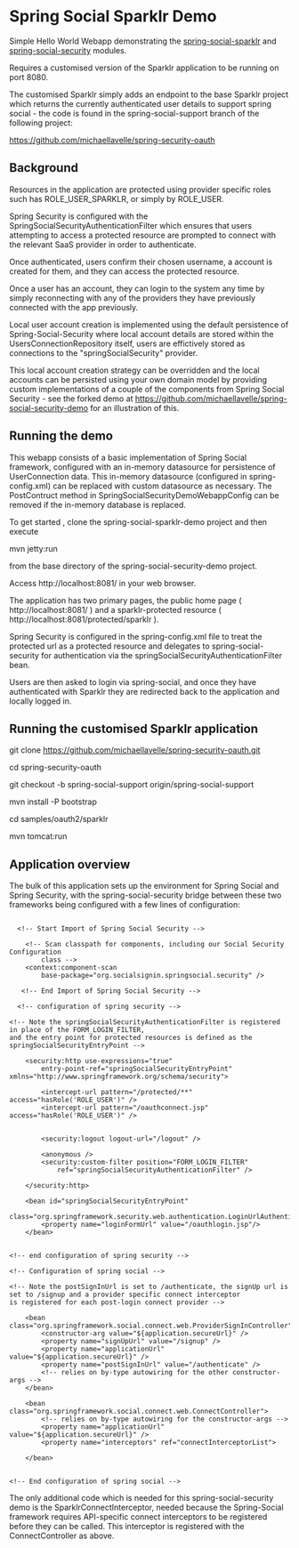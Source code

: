 Spring Social Sparklr Demo
===========================

Simple Hello World Webapp demonstrating the <a href="https://github.com/michaellavelle/spring-social-sparklr">
spring-social-sparklr</a> and <a href="https://github.com/socialsignin/spring-social-security">
spring-social-security</a> modules.

Requires a customised version of the Sparklr application to be running on port 8080.

The customised Sparklr simply adds an endpoint to the base Sparklr project which returns the currently
authenticated user details to support spring social - the code is found in the spring-social-support branch of the following project:

https://github.com/michaellavelle/spring-security-oauth

Background
----------


Resources in the application are protected using provider specific roles such has ROLE_USER_SPARKLR, or
simply by ROLE_USER.

Spring Security is configured with the SpringSocialSecurityAuthenticationFilter which ensures that users attempting to
access a protected resource are prompted to connect with the relevant SaaS provider in order to authenticate.  

Once authenticated, users confirm their chosen username, a account is created for them, and they can access the protected resource.

Once a user has an account, they can login to the system any time by simply reconnecting with any of the providers
they have previously connected with the app previously.

Local user account creation is implemented using the default persistence of Spring-Social-Security where local account
details are stored within the UsersConnectionRepository itself, users are effictively stored as connections to the
"springSocialSecurity" provider.

This local account creation strategy can be overridden and the local accounts can be persisted using your own domain model
by providing custom implementations of a couple of the components
from Spring Social Security - see the forked demo at https://github.com/michaellavelle/spring-social-security-demo for an illustration of this.

Running the demo
----------------

This webapp consists of a basic implementation of Spring Social framework, configured with an in-memory datasource
for persistence of UserConnection data.   This in-memory datasource (configured in spring-config.xml) can be replaced
with custom datasource as necessary.  The PostContruct method in SpringSocialSecurityDemoWebappConfig can be removed if the
in-memory database is replaced.

To get started , clone the spring-social-sparklr-demo project and then execute

mvn jetty:run

from the base directory of the spring-social-security-demo project.

Access http://localhost:8081/ in your web browser.

The application has two primary pages, the public home page ( http://localhost:8081/ ) and a sparklr-protected resource
( http://localhost:8081/protected/sparklr ).    

Spring Security is configured in the spring-config.xml file to treat the protected url as a protected resource and delegates
to spring-social-security for authentication via the springSocialSecurityAuthenticationFilter bean.

Users are then asked to login via spring-social, and once they have authenticated with Sparklr they are redirected back
to the application and locally logged in.

Running the customised Sparklr application
------------------------------------------

git clone https://github.com/michaellavelle/spring-security-oauth.git

cd spring-security-oauth

git checkout -b spring-social-support origin/spring-social-support

mvn install -P bootstrap

cd samples/oauth2/sparklr

mvn tomcat:run

Application overview
--------------------

The bulk of this application sets up the environment for Spring Social and Spring Security, with the spring-social-security
bridge between these two frameworks being configured with a few lines of configuration:

```

  <!-- Start Import of Spring Social Security -->

	<!-- Scan classpath for components, including our Social Security Configuration 
		class -->
	<context:component-scan
		base-package="org.socialsignin.springsocial.security" />

   <!-- End Import of Spring Social Security -->
```
```
  <!-- configuration of spring security -->

<!-- Note the springSocialSecurityAuthenticationFilter is registered in place of the FORM_LOGIN_FILTER,
and the entry point for protected resources is defined as the springSocialSecurityEntryPoint -->

	<security:http use-expressions="true"
		entry-point-ref="springSocialSecurityEntryPoint" xmlns="http://www.springframework.org/schema/security">

		<intercept-url pattern="/protected/**" access="hasRole('ROLE_USER')" />
		<intercept-url pattern="/oauthconnect.jsp" access="hasRole('ROLE_USER')" />
		

		<security:logout logout-url="/logout" />

		<anonymous />
		<security:custom-filter position="FORM_LOGIN_FILTER"
			ref="springSocialSecurityAuthenticationFilter" />

	</security:http>
	
	<bean id="springSocialSecurityEntryPoint"
  		class="org.springframework.security.web.authentication.LoginUrlAuthenticationEntryPoint">
 		<property name="loginFormUrl" value="/oauthlogin.jsp"/>
	</bean>
	

<!-- end configuration of spring security -->

<!-- Configuration of spring social -->

<!-- Note the postSignInUrl is set to /authenticate, the signUp url is set to /signup and a provider specific connect interceptor
is registered for each post-login connect provider -->

	<bean class="org.springframework.social.connect.web.ProviderSignInController">
		<constructor-arg value="${application.secureUrl}" />
		<property name="signUpUrl" value="/signup" />
		<property name="applicationUrl" value="${application.secureUrl}" />
		<property name="postSignInUrl" value="/authenticate" />
		<!-- relies on by-type autowiring for the other constructor-args -->
	</bean>

	<bean class="org.springframework.social.connect.web.ConnectController">
		<!-- relies on by-type autowiring for the constructor-args -->
		<property name="applicationUrl" value="${application.secureUrl}" />
		<property name="interceptors" ref="connectInterceptorList">

	</bean>


<!-- End configuration of spring social -->

```

The only additional code which is needed for this spring-social-security demo is the SparklrConnectInterceptor,
needed because the Spring-Social framework requires API-specific connect interceptors to be registered before
they can be called.  This interceptor is registered with the ConnectController as above.
